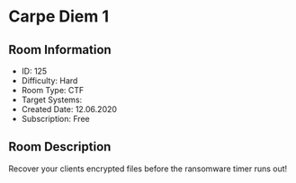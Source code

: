 ﻿# Carpe Diem 1

## Room Information
- ID: 125
- Difficulty: Hard
- Room Type: CTF
- Target Systems: 
- Created Date: 12.06.2020
- Subscription: Free

## Room Description
Recover your clients encrypted files before the ransomware timer runs out!
